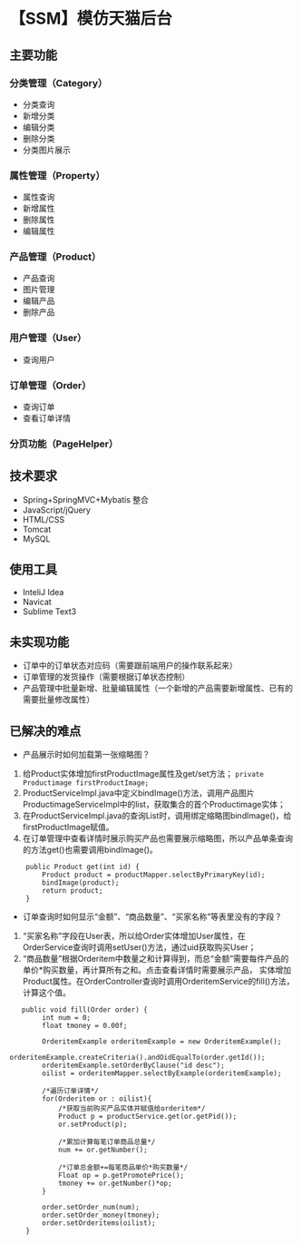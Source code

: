 # 【SSM】模仿天猫后台
## 主要功能
### 分类管理（Category）
- 分类查询
- 新增分类
- 编辑分类
- 删除分类
- 分类图片展示
### 属性管理（Property）
- 属性查询
- 新增属性
- 删除属性
- 编辑属性
### 产品管理（Product）
- 产品查询
- 图片管理
- 编辑产品
- 删除产品
### 用户管理（User）
- 查询用户
### 订单管理（Order）
- 查询订单
- 查看订单详情

### 分页功能（PageHelper）

## 技术要求
- Spring+SpringMVC+Mybatis 整合
- JavaScript/jQuery
- HTML/CSS
- Tomcat
- MySQL

## 使用工具
- InteliJ Idea
- Navicat
- Sublime Text3

## 未实现功能
- 订单中的订单状态对应码（需要跟前端用户的操作联系起来）
- 订单管理的发货操作（需要根据订单状态控制）
- 产品管理中批量新增、批量编辑属性（一个新增的产品需要新增属性、已有的需要批量修改属性）

## 已解决的难点
- 产品展示时如何加载第一张缩略图？
1. 给Product实体增加firstProductImage属性及get/set方法；
`private Productimage firstProductImage;`
2. ProductServiceImpl.java中定义bindImage()方法，调用产品图片ProductimageServiceImpl中的list，获取集合的首个Productimage实体；
3. 在ProductServiceImpl.java的查询List时，调用绑定缩略图bindImage()，给firstProductImage赋值。
4. 在订单管理中查看详情时展示购买产品也需要展示缩略图，所以产品单条查询的方法get()也需要调用bindImage()。
```
    public Product get(int id) {
        Product product = productMapper.selectByPrimaryKey(id);
        bindImage(product);
        return product;
    }
```
- 订单查询时如何显示“金额”、“商品数量”、“买家名称”等表里没有的字段？
1. “买家名称”字段在User表，所以给Order实体增加User属性，在OrderService查询时调用setUser()方法，通过uid获取购买User；
2. “商品数量”根据Orderitem中数量之和计算得到，而总“金额”需要每件产品的单价*购买数量，再计算所有之和。点击查看详情时需要展示产品，
实体增加Product属性。在OrderController查询时调用OrderitemService的fill()方法，计算这个值。
```
   public void fill(Order order) {
        int num = 0;
        float tmoney = 0.00f;

        OrderitemExample orderitemExample = new OrderitemExample();
        orderitemExample.createCriteria().andOidEqualTo(order.getId());
        orderitemExample.setOrderByClause("id desc");
        oilist = orderitemMapper.selectByExample(orderitemExample);

        /*遍历订单详情*/
        for(Orderitem or : oilist){
            /*获取当前购买产品实体并赋值给orderitem*/
            Product p = productService.get(or.getPid());
            or.setProduct(p);

            /*累加计算每笔订单商品总量*/
            num += or.getNumber();

            /*订单总金额+=每笔商品单价*购买数量*/
            Float op = p.getPromotePrice();
            tmoney += or.getNumber()*op;
        }

        order.setOrder_num(num);
        order.setOrder_money(tmoney);
        order.setOrderitems(oilist);
    }
```